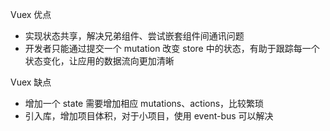 Vuex 优点
- 实现状态共享，解决兄弟组件、尝试嵌套组件间通讯问题
- 开发者只能通过提交一个 mutation 改变 store 中的状态，有助于跟踪每一个状态变化，让应用的数据流向更加清晰

Vuex 缺点
- 增加一个 state 需要增加相应 mutations、actions，比较繁琐
- 引入库，增加项目体积，对于小项目，使用 event-bus 可以解决
